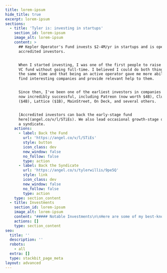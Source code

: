 ```yaml
---
title: lorem-ipsum
hide_title: true
excerpt: lorem-ipsum
sections:
  - title: 'Tyler is: investing in startups'
    section_id: lorem-ipsum
    image_alt: lorem-ipsum
    content: >
      ## Kepler Operator's Fund invests $2-4M/yr in startups and is open to
      accredited investors.


      When I started investing, I was one of the first people to raise a small
      VC fund without going full-time. I believed I could do both things well at
      the same time and that being an active operator gave me more ability to
      find interesting companies and provide relevant help to them.


      Since then, I've been one of the earliest investors in companies that are
      now incredibly successful, including Patreon (now worth $4B), Clubhouse
      ($4B), Lattice ($1B), MainStreet, On Deck, and several others.


      [Accredited investors can back the early-stage fund
      here](angel.co/v/l/STiEs). We also lead occasional growth-stage deals via
      a syndicate.
    actions:
      - label: Back the Fund
        url: 'https://angel.co/v/l/STiEs'
        style: button
        icon_class: dev
        new_window: false
        no_follow: false
        type: action
      - label: Back the Syndicate
        url: 'https://angel.co/s/tylerwillis/9pe5Q'
        style: link
        icon_class: dev
        new_window: false
        no_follow: false
        type: action
    type: section_content
  - title: Investments
    section_id: lorem-ipsum
    image_alt: lorem-ipsum
    content: "##### Notable Investments\n\nHere are some of my best-known investments -- all of these were early-stage direct investments out of the fund or syndicate.\n\n*   **Patreon**\_– Sustainable funding platform for artists\_(*seed investment –\_now worth $4b*)\n\n*   **Lattice** – People management software to develop high-performing teams. (*seed investment – now worth $1b*)\n\n*   **Lambda School** – Rigorous training of new engineers for no upfront cost\n\n*   **Mainstreet** – Money for startups via tax credits\n\n*   **On Deck** – The next Harvard MBA\n\n##### Exited Companies:\n\n*   **Avametric\_**– Incredible 3D rendering and simulation technology.\_[Acquired by Gerber Technologies](https://www.gerbertechnology.com/news/gerber-technology-acquires-avametric/). Backed by Khosla.\n\n*   **BranchOut\_**– Career Network on Facebook.\_[Acquired by Hearst](https://www.politico.com/media/story/2014/09/hearst-heads-to-silicon-valley-to-launch-development-group-002872). Backed by Redpoint, Accel, Norwest, and Floodgate.\n\n*   **L.\_**– Health products that empower women.\_[Acquired by P\\&G](https://news.pg.com/press-release/pg-corporate-announcements/pg-acquires-l-one-fastest-growing-feminine-care-brands-us).\n\n*   **Loungebuddy**\_– Airport lounge booking and reviews.\_[Acquired by AMEX](https://thepointsguy.com/news/amex-to-acquire-loungebuddy/). Backed by Founders Fund.\n\n*   **Lyft\_**– Better transportation in cities.\_[$24b IPO in 2019](https://www.reuters.com/article/us-lyft-ipo/lyft-valued-at-24-3-billion-in-first-ride-hailing-ipo-idUSKCN1R92P4). Backed by A16z, Founders Fund, Fidelity, GM, and others.\n\n*   **Vidtel\_**– Cloud-based Video Conferencing.\_[Acquired by Fidelity](http://cp.wainhouse.com/blog/2013/10/16/stealth-acquisition-vidtel). Investors were not announced.\n\n*   **Genome Compiler\_**– Genetic Engineering made easy. Acquired by Twist Bioscience. Backed by NFX and Techammer\n"
    actions: []
    type: section_content
seo:
  title: ''
  description: ''
  robots:
    - all
  extra: []
  type: stackbit_page_meta
layout: advanced
---
```

